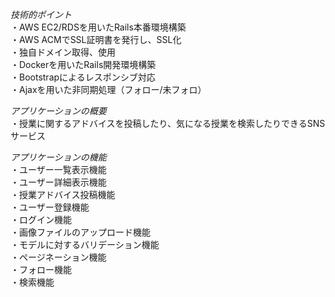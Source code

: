 _技術的ポイント_  
・AWS EC2/RDSを用いたRails本番環境構築  
・AWS ACMでSSL証明書を発行し、SSL化  
・独自ドメイン取得、使用  
・Dockerを用いたRails開発環境構築  
・Bootstrapによるレスポンシブ対応  
・Ajaxを用いた非同期処理（フォロー/未フォロ）  

_アプリケーションの概要_  
・授業に関するアドバイスを投稿したり、気になる授業を検索したりできるSNSサービス

_アプリケーションの機能_  
・ユーザー一覧表示機能  
・ユーザー詳細表示機能  
・授業アドバイス投稿機能  
・ユーザー登録機能  
・ログイン機能  
・画像ファイルのアップロード機能  
・モデルに対するバリデーション機能  
・ページネーション機能  
・フォロー機能  
・検索機能
